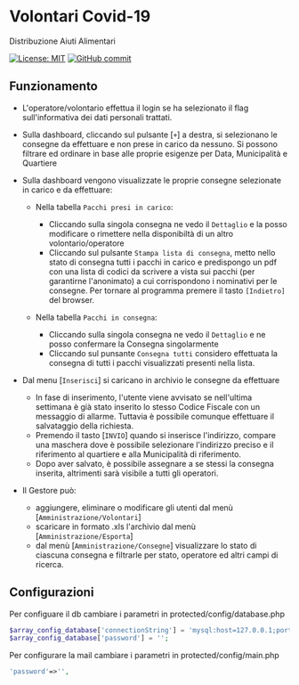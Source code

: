 # Volontari Covid-19
Distribuzione Aiuti Alimentari

[![License: MIT](https://img.shields.io/badge/License-MIT-yellow.svg)](https://github.com/napoliblockchain/volontaricovid/blob/master/LICENSE) [![GitHub commit](https://img.shields.io/github/last-commit/napoliblockchain/volontaricovid)](https://github.com/napoliblockchain/volontaricovid/commits/master)


## Funzionamento
- L'operatore/volontario effettua il login se ha selezionato il flag sull'informativa dei dati personali trattati.

- Sulla dashboard, cliccando sul pulsante [`+`] a destra, si selezionano le consegne da effettuare e non prese in carico da nessuno. Si possono filtrare ed ordinare in base alle proprie esigenze per Data, Municipalità e Quartiere

- Sulla dashboard vengono visualizzate le proprie consegne selezionate  in carico e da effettuare:
  - Nella tabella `Pacchi presi in carico`:
    - Cliccando sulla singola consegna ne vedo il `Dettaglio` e la posso modificare o rimettere nella disponibiltà di un altro volontario/operatore
    - Cliccando sul pulsante `Stampa lista di consegna`, metto nello stato di consegna tutti i pacchi in carico e predispongo un pdf con una lista di codici da scrivere a vista sui pacchi (per garantirne l'anonimato) a cui corrispondono i nominativi per le consegne. Per tornare al programma premere il tasto `[Indietro]` del browser.

  - Nella tabella `Pacchi in consegna`:
    - Cliccando sulla singola consegna ne vedo il `Dettaglio` e ne posso confermare la Consegna singolarmente
    - Cliccando sul punsante `Consegna tutti` considero effettuata la consegna di tutti i pacchi visualizzati presenti nella lista.  



- Dal menu [`Inserisci`] si caricano in archivio le consegne da effettuare
  - In fase di inserimento, l'utente viene avvisato se nell'ultima settimana è già stato inserito lo stesso Codice Fiscale con un messaggio di allarme. Tuttavia è possibile comunque effettuare il salvataggio della richiesta.
  - Premendo il tasto [`INVIO`] quando si inserisce l'indirizzo, compare una maschera dove è possibile selezionare l'indirizzo preciso e il riferimento al quartiere e alla Municipalità di riferimento.
  - Dopo aver salvato, è possibile assegnare a se stessi la consegna inserita, altrimenti sarà visibile a tutti gli operatori.


- Il Gestore può:
    - aggiungere, eliminare o modificare gli utenti dal menù [`Amministrazione/Volontari`]
    - scaricare in formato .xls l'archivio dal menù [`Amministrazione/Esporta`]
    - dal menù [`Amministrazione/Consegne`] visualizzare lo stato di ciascuna consegna e filtrarle per stato, operatore ed altri campi di ricerca.





## Configurazioni
Per configuare il db cambiare i parametri in protected/config/database.php

```php
$array_config_database['connectionString'] = 'mysql:host=127.0.0.1;port=3306;dbname=';
$array_config_database['password'] = '';
```

Per configurare la mail cambiare i parametri in protected/config/main.php

```php
'password'=>'',
```
